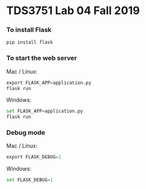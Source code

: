 # TDS3751 Lab 04 Fall 2019

### To install Flask
```python
pip install flask
```

### To start the web server
Mac / Linux:
```python
export FLASK_APP=application.py
flask run
```

Windows:
```python
set FLASK_APP=application.py
flask run
```

### Debug mode
Mac / Linux:
```python
export FLASK_DEBUG=1
```

Windows:
```python
set FLASK_DEBUG=1
```
